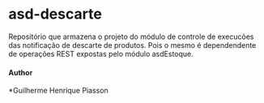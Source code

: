 # asd-descarte

Repositório que armazena o projeto do módulo de controle de execucões das notificação de descarte de produtos.
Pois o mesmo é dependendente de operações REST expostas pelo módulo asdEstoque.

#### Author

*Guilherme Henrique Piasson
